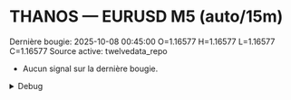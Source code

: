 # THANOS — EURUSD M5 (auto/15m)
Dernière bougie: 2025-10-08 00:45:00  O=1.16577  H=1.16577  L=1.16577  C=1.16577
Source active: twelvedata_repo

- Aucun signal sur la dernière bougie.

<details><summary>Debug</summary>

- TD_API_KEY manquant.

</details>